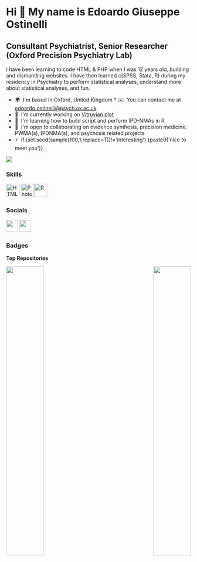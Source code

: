 # Hi 👋 My name is Edoardo Giuseppe Ostinelli
## Consultant Psychiatrist, Senior Researcher (Oxford Precision Psychiatry Lab)
I have been learning to code HTML & PHP when I was 12 years old, building and dismantling websites. I have then learned c(SPSS, Stata, R) during my residency in Psychiatry to perform statistical analyses, understand more about statistical analyses, and fun.
* 🌍  I'm based in Oxford, United Kingdom * ✉️  You can contact me at [edoardo.ostinelli@psych.ox.ac.uk](mailto:edoardo.ostinelli@psych.ox.ac.uk)
* 🚀  I'm currently working on [Vitruvian plot](http://github.com/EGOstinelli/Vitruvian-plot)
* 🧠  I'm learning how to build script and perform IPD-NMAs in R
* 🤝  I'm open to collaborating on evidence synthesis, precision medicine, PWMA(s), IPDNMA(s), and psychosis related projects
* ⚡  if (set.seed(sample(100,1,replace=T))!='interesting') {paste0('nice to meet you')}

<a href="https://www.twitter.com/EGOstinelli" target="_blank" rel="noreferrer"><img src="https://img.shields.io/twitter/follow/EGOstinelli?logo=twitter&style=for-the-badge&color=0891b2&labelColor=1c1917" /></a>

### Skills

<p align="left"> <a href="https://developer.mozilla.org/en-US/docs/Glossary/HTML5" target="_blank" rel="noreferrer"><img src="https://raw.githubusercontent.com/danielcranney/readme-generator/main/public/icons/skills/html5-colored.svg" width="36" height="36" alt="HTML5" /></a> <a href="https://www.adobe.com/uk/products/photoshop.html" target="_blank" rel="noreferrer"><img src="https://raw.githubusercontent.com/danielcranney/readme-generator/main/public/icons/skills/photoshop-colored.svg" width="36" height="36" alt="Photoshop" /></a><a href="https://www.r-project.org" target="_blank" rel="noreferrer"><img src="https://www.r-project.org/Rlogo.png" width="36" height="36" alt="R" /></a> </p> 

 ### Socials  <p align="left"> <a href="https://www.github.com/EGOstinelli" target="_blank" rel="noreferrer"><img src="https://raw.githubusercontent.com/danielcranney/readme-generator/main/public/icons/socials/github.svg" width="32" height="32" /></a> <a href="https://www.twitter.com/EGOstinelli" target="_blank" rel="noreferrer"><img src="https://raw.githubusercontent.com/danielcranney/readme-generator/main/public/icons/socials/twitter.svg" width="32" height="32" /></a></p>
 
### Badges
<b>Top Repositories</b>

<div width="100%" align="center"><a href="https://github.com/EGOstinelli/Vitruvian-plot" align="left"><img align="left" width="45%" src="https://github-readme-stats.vercel.app/api/pin/?username=EGOstinelli&repo=Vitruvian-plot&title_color=0891b2&text_color=ffffff&icon_color=0891b2&bg_color=1c1917&hide_border=true&locale=en" /></a><a href="https://github.com/EGOstinelli/IGD" align="right"><img align="right" width="45%" src="https://github-readme-stats.vercel.app/api/pin/?username=EGOstinelli&repo=IGD&title_color=0891b2&text_color=ffffff&icon_color=0891b2&bg_color=1c1917&hide_border=true&locale=en" /></a></div><br /><br /><br /><br /><br /><br /><br />

